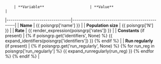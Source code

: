         | **Variable**                     | **Value**                                      |
|---------------------------------|------------------------------------------------|
| **Name**                        | {{ poisngrp['name'] }}                        |
| **Population size**             | {{ poisngrp['N'] }}                           |
| **Rate**                        | {{ render_expression(poisngrp['rates']) }}     |
| **Constants** (if present)      | {% if poisngrp.get('identifiers', None) %} {{ expand_identifiers(poisngrp['identifiers']) }} {% endif %} |
| **Run regularly** (if present)  | {% if poisngrp.get('run_regularly', None) %} {% for run_reg in poisngrp['run_regularly'] %} {{ expand_runregularly(run_reg) }} {% endfor %} {% endif %} |